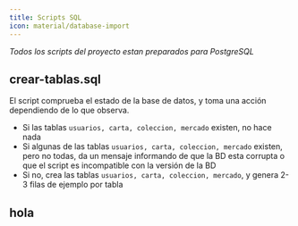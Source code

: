 ```yaml
---
title: Scripts SQL
icon: material/database-import
---
```

*Todos los scripts del proyecto estan preparados para PostgreSQL*

## crear-tablas.sql
El script comprueba el estado de la base de datos, y toma una acción dependiendo de lo que observa.  
  
- Si las tablas `usuarios, carta, coleccion, mercado` existen, no hace nada  
- Si algunas de las tablas `usuarios, carta, coleccion, mercado` existen, pero no todas, da un mensaje informando de que la BD esta corrupta o que el script es incompatible con la versión de la BD  
- Si no, crea las tablas `usuarios, carta, coleccion, mercado`, y genera 2-3 filas de ejemplo por tabla  

## hola